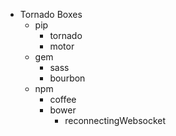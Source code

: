 *   Tornado Boxes
    -   pip
        -   tornado
        -   motor
    -   gem
        -   sass
        -   bourbon
    -   npm
        -   coffee
        -   bower
            -   reconnectingWebsocket
